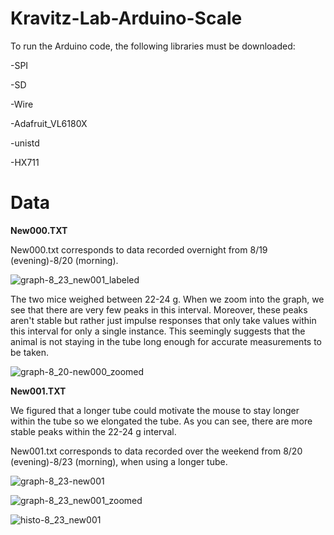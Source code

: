 # Kravitz-Lab-Arduino-Scale

 To run the Arduino code, the following libraries must be downloaded:
 
-SPI

-SD

-Wire

-Adafruit_VL6180X

-unistd

-HX711

# Data

**New000.TXT**

New000.txt corresponds to data recorded overnight from 8/19 (evening)-8/20 (morning).


![graph-8_23_new001_labeled](https://user-images.githubusercontent.com/54637095/130864431-51308945-2b5b-4462-af17-0c90170d9517.png)

The two mice weighed between 22-24 g. When we zoom into the graph, we see that there are very few peaks in this interval. Moreover, these peaks aren't stable but rather just impulse responses that only take values within this interval for only a single instance. This seemingly suggests that the animal is not staying in the tube long enough for accurate measurements to be taken.

![graph-8_20-new000_zoomed](https://user-images.githubusercontent.com/54637095/130483885-2f2fc083-a568-49b3-a690-b35a8fd199fd.png)

**New001.TXT**

We figured that a longer tube could motivate the mouse to stay longer within the tube so we elongated the tube. As you can see, there are more stable peaks within the 22-24 g interval.

New001.txt corresponds to data recorded over the weekend from 8/20 (evening)-8/23 (morning), when using a longer tube.

![graph-8_23-new001](https://user-images.githubusercontent.com/54637095/130485890-b757a6a6-cf45-4185-8da9-774a76651a2b.png)

![graph-8_23_new001_zoomed](https://user-images.githubusercontent.com/54637095/130486065-6226bf1a-aa51-495c-ba5d-67ed0849a469.png)


![histo-8_23_new001](https://user-images.githubusercontent.com/54637095/130528604-69deb6cf-efcc-46f9-8085-d50f99dd3203.png)
